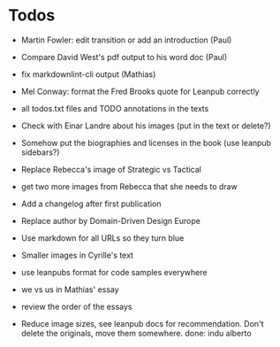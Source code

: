 # Todos

- Martin Fowler: edit transition or add an introduction (Paul)
- Compare David West's pdf output to his word doc (Paul)
- fix markdownlint-cli output (Mathias)
- Mel Conway: format the Fred Brooks quote for Leanpub correctly
- all todos.txt files and TODO annotations in the texts
- Check with Einar Landre about his images (put in the text or delete?)
- Somehow put the biographies and licenses in the book (use leanpub sidebars?)
- Replace Rebecca's image of Strategic vs Tactical
- get two more images from Rebecca that she needs to draw
- Add a changelog after first publication
- Replace author by Domain-Driven Design Europe
- Use markdown for all URLs so they turn blue
- Smaller images in Cyrille's text
- use leanpubs format for code samples everywhere
- we vs us in Mathias' essay
- review the order of the essays

- Reduce image sizes, see leanpub docs for recommendation. Don't delete the originals, move them somewhere.
done: 
   indu
   alberto